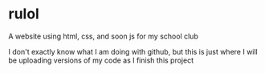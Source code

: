 # rulol
A website using html, css, and soon js for my school club

I don't exactly know what I am doing with github, but this is just where I will be uploading versions of my code as I finish this project
